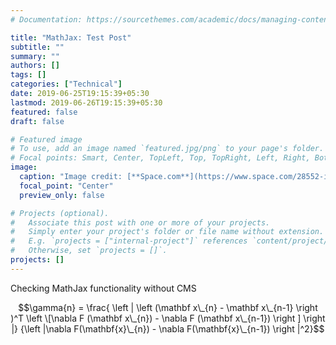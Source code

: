 ```yaml
---
# Documentation: https://sourcethemes.com/academic/docs/managing-content/

title: "MathJax: Test Post"
subtitle: ""
summary: ""
authors: []
tags: []
categories: ["Technical"]
date: 2019-06-25T19:15:39+05:30
lastmod: 2019-06-26T19:15:39+05:30
featured: false
draft: false

# Featured image
# To use, add an image named `featured.jpg/png` to your page's folder.
# Focal points: Smart, Center, TopLeft, Top, TopRight, Left, Right, BottomLeft, Bottom, BottomRight.
image: 
  caption: "Image credit: [**Space.com**](https://www.space.com/28552-interstellar-movie-black-holes-study.html)"
  focal_point: "Center"
  preview_only: false

# Projects (optional).
#   Associate this post with one or more of your projects.
#   Simply enter your project's folder or file name without extension.
#   E.g. `projects = ["internal-project"]` references `content/project/deep-learning/index.md`.
#   Otherwise, set `projects = []`.
projects: []
---
```

Checking MathJax functionality without CMS

$$\gamma{n} = \frac{ \left | \left (\mathbf x\_{n} - \mathbf x\_{n-1} \right )^T \left \[\nabla F (\mathbf x\_{n}) - \nabla F (\mathbf x\_{n-1}) \right ] \right |} {\left |\nabla F(\mathbf{x}\_{n}) - \nabla F(\mathbf{x}\_{n-1}) \right |^2}$$